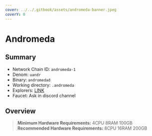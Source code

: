```yaml
---
cover: ../../.gitbook/assets/andromeda-banner.jpeg
coverY: 0
---
```


# Andromeda

## Summary

* Network Chain ID: `andromeda-1`
* Denom: `uandr`
* Binary: `andromedad`
* Working directory: `.andromeda`
* Explorers: [LINK](https://andromeda.exploreme.pro/dashboard)
* Faucet: Ask in discord channel

## Overview

> **Minimum Hardware Requirements:** 4CPU 8RAM 100GB \
> **Recommended Hardware Requirements:** 8CPU 16RAM 200GB
